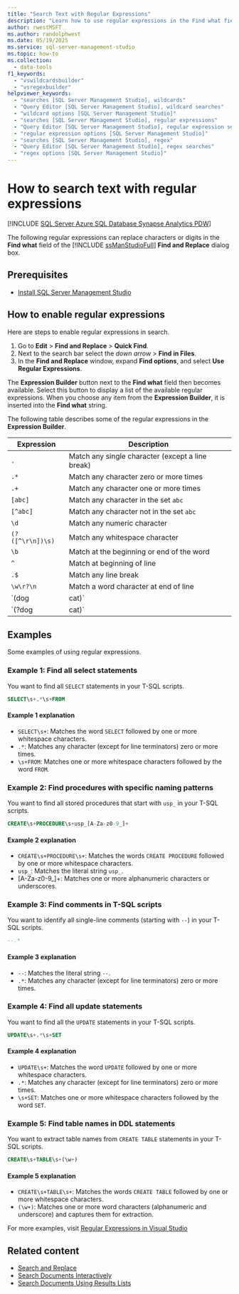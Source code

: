 ```yaml
---
title: "Search Text with Regular Expressions"
description: "Learn how to use regular expressions in the Find what field of a Find and Replace dialog box to specify a pattern to be matched."
author: rwestMSFT
ms.author: randolphwest
ms.date: 05/19/2025
ms.service: sql-server-management-studio
ms.topic: how-to
ms.collection:
  - data-tools
f1_keywords:
  - "vswildcardsbuilder"
  - "vsregexbuilder"
helpviewer_keywords:
  - "searches [SQL Server Management Studio], wildcards"
  - "Query Editor [SQL Server Management Studio], wildcard searches"
  - "wildcard options [SQL Server Management Studio]"
  - "searches [SQL Server Management Studio], regular expressions"
  - "Query Editor [SQL Server Management Studio], regular expression searches"
  - "regular expression options [SQL Server Management Studio]"
  - "searches [SQL Server Management Studio], regex"
  - "Query Editor [SQL Server Management Studio], regex searches"
  - "regex options [SQL Server Management Studio]"
---
```


# How to search text with regular expressions

[!INCLUDE [SQL Server Azure SQL Database Synapse Analytics PDW](../includes/applies-to-version/sql-asdb-asdbmi-asa-pdw.md)]

The following regular expressions can replace characters or digits in the **Find what** field of the [!INCLUDE [ssManStudioFull](../includes/ssmanstudiofull-md.md)] **Find and Replace** dialog box.

## Prerequisites

- [Install SQL Server Management Studio](../install/install.md)

## How to enable regular expressions

Here are steps to enable regular expressions in search.

1. Go to **Edit** > **Find and Replace** > **Quick Find**.
1. Next to the search bar select the *down arrow* > **Find in Files**.
1. In the **Find and Replace** window, expand **Find options**, and select **Use Regular Expressions**.

The **Expression Builder** button next to the **Find what** field then becomes available. Select this button to display a list of the available regular expressions. When you choose any item from the **Expression Builder**, it is inserted into the **Find what** string.

The following table describes some of the regular expressions in the **Expression Builder**.

| Expression | Description |
| --- | --- |
| `.` | Match any single character (except a line break) |
| `.*` | Match any character zero or more times |
| `.+` | Match any character one or more times |
| `[abc]` | Match any character in the set `abc` |
| `[^abc]` | Match any character not in the set `abc` |
| `\d` | Match any numeric character |
| `(?([^\r\n])\s)` | Match any whitespace character |
| `\b` | Match at the beginning or end of the word |
| `^` | Match at beginning of line |
| `.$` | Match any line break |
| `\w\r?\n` | Match a word character at end of line |
| `(dog | cat)` | Capture and implicitly number the expression `dog | cat` |
| `(?<pet>dog | cat)` | Capture subexpression `dog | cat` and name it `pet` |

## Examples

Some examples of using regular expressions.

### Example 1: Find all select statements

You want to find all `SELECT` statements in your T-SQL scripts.

  ```sql
  SELECT\s+.*\s+FROM
  ```

#### Example 1 explanation

- `SELECT\s+`: Matches the word `SELECT` followed by one or more whitespace characters.
- `.*`: Matches any character (except for line terminators) zero or more times.
- `\s+FROM`: Matches one or more whitespace characters followed by the word `FROM`.

### Example 2: Find procedures with specific naming patterns

You want to find all stored procedures that start with `usp_` in your T-SQL scripts.

  ```sql
  CREATE\s+PROCEDURE\s+usp_[A-Za-z0-9_]+
  ```

#### Example 2 explanation

- `CREATE\s+PROCEDURE\s+`: Matches the words `CREATE PROCEDURE` followed by one or more whitespace characters.
- `usp_`: Matches the literal string `usp_`.
- [A-Za-z0-9_]+: Matches one or more alphanumeric characters or underscores.

### Example 3: Find comments in T-SQL scripts

You want to identify all single-line comments (starting with `--`) in your T-SQL scripts.

  ```sql
  --.*
  ```

#### Example 3 explanation

- `--`: Matches the literal string `--`.
- `.*`: Matches any character (except for line terminators) zero or more times.

### Example 4: Find all update statements

You want to find all the `UPDATE` statements in your T-SQL scripts.

  ```sql
  UPDATE\s+.*\s+SET
  ```

#### Example 4 explanation

- `UPDATE\s+`: Matches the word `UPDATE` followed by one or more whitespace characters.
- `.*`: Matches any character (except for line terminators) zero or more times.
- `\s+SET`: Matches one or more whitespace characters followed by the word `SET`.

### Example 5: Find table names in DDL statements

You want to extract table names from `CREATE TABLE` statements in your T-SQL scripts.

```sql
CREATE\s+TABLE\s+(\w+)
```

#### Example 5 explanation

- `CREATE\s+TABLE\s+`: Matches the words `CREATE TABLE` followed by one or more whitespace characters.
- `(\w+)`: Matches one or more word characters (alphanumeric and underscore) and captures them for extraction.

For more examples, visit [Regular Expressions in Visual Studio](/visualstudio/ide/using-regular-expressions-in-visual-studio)

## Related content

- [Search and Replace](search-and-replace.md)
- [Search Documents Interactively](search-documents-interactively.md)
- [Search Documents Using Results Lists](search-documents-using-results-lists.md)
